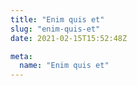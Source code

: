 ```yaml
---
title: "Enim quis et"
slug: "enim-quis-et"
date: 2021-02-15T15:52:48Z

meta:
  name: "Enim quis et"
---
```


